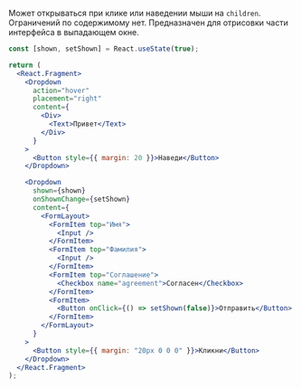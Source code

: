 Может открываться при клике или наведении мыши на `children`. Ограничений по содержимому нет. Предназначен для
отрисовки части интерфейса в выпадающем окне.

```jsx { "props": { "layout": false, "iframe": true } }
const [shown, setShown] = React.useState(true);

return (
  <React.Fragment>
    <Dropdown
      action="hover"
      placement="right"
      content={
        <Div>
          <Text>Привет</Text>
        </Div>
      }
    >
      <Button style={{ margin: 20 }}>Наведи</Button>
    </Dropdown>

    <Dropdown
      shown={shown}
      onShownChange={setShown}
      content={
        <FormLayout>
          <FormItem top="Имя">
            <Input />
          </FormItem>
          <FormItem top="Фамилия">
            <Input />
          </FormItem>
          <FormItem top="Соглашение">
            <Checkbox name="agreement">Согласен</Checkbox>
          </FormItem>
          <FormItem>
            <Button onClick={() => setShown(false)}>Отправить</Button>
          </FormItem>
        </FormLayout>
      }
    >
      <Button style={{ margin: "20px 0 0 0" }}>Кликни</Button>
    </Dropdown>
  </React.Fragment>
);
```
